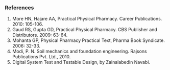 ### References

1. More HN, Hajare AA, Practical Physical Pharmacy. Career Publications. 2010: 105-106.
2. Gaud RS, Gupta GD, Practical Physical Pharmacy. CBS Publisher and Distributors. 2009: 63-64.
3.  Mohanta GP, Physical Pharmacy Practical Text, Pharma Book Syndicate. 2006: 32-33.
4.  Modi, P. N. Soil mechanics and foundation engineering. Rajsons Publications Pvt. Ltd., 2010.
5.  Digital System Test and Testable Design, by Zainalabedin Navabi.
    
